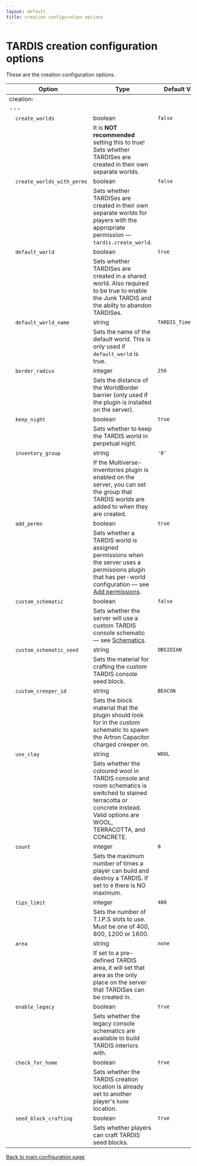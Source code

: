 ```yaml
---
layout: default
title: creation configuration options
---
```


# TARDIS creation configuration options

These are the creation configuration options.

| Option                                             | Type                                                                                                                                                                          | Default Value       |
|----------------------------------------------------|-------------------------------------------------------------------------------------------------------------------------------------------------------------------------------|---------------------|
| creation:                                          |
| ---                                                |
| &nbsp;&nbsp;&nbsp;&nbsp;`create_worlds`            | boolean                                                                                                                                                                       | `false`             |
| &nbsp;                                             | It is **NOT recommended** setting this to true! Sets whether TARDISes are created in their own separate worlds.                                                               |
| &nbsp;&nbsp;&nbsp;&nbsp;`create_worlds_with_perms` | boolean                                                                                                                                                                       | `false`             |
| &nbsp;                                             | Sets whether TARDISes are created in their own separate worlds for players with the appropriate permission — `tardis.create_world`.                                           |
| &nbsp;&nbsp;&nbsp;&nbsp;`default_world`            | boolean                                                                                                                                                                       | `true`              |
| &nbsp;                                             | Sets whether TARDISes are created in a shared world. Also required to be true to enable the Junk TARDIS and the abilty to abandon TARDISes.                                   |
| &nbsp;&nbsp;&nbsp;&nbsp;`default_world_name`       | string                                                                                                                                                                        | `TARDIS_TimeVortex` |
| &nbsp;                                             | Sets the name of the default world. This is only used if `default_world` is true.                                                                                             |
| &nbsp;&nbsp;&nbsp;&nbsp;`border_radius`            | integer                                                                                                                                                                       | `256`               |
| &nbsp;                                             | Sets the distance of the WorldBorder barrier (only used if the plugin is installed on the server).                                                                            |
| &nbsp;&nbsp;&nbsp;&nbsp;`keep_night`               | boolean                                                                                                                                                                       | `true`              |
| &nbsp;                                             | Sets whether to keep the TARDIS world in perpetual night.                                                                                                                     |
| &nbsp;&nbsp;&nbsp;&nbsp;`inventory_group`          | string                                                                                                                                                                        | `'0'`               |
| &nbsp;                                             | If the Multiverse-Inventories plugin is enabled on the server, you can set the group that TARDIS worlds are added to when they are created.                                   |
| &nbsp;&nbsp;&nbsp;&nbsp;`add_perms`                | boolean                                                                                                                                                                       | `true`              |
| &nbsp;                                             | Sets whether a TARDIS world is assigned permissions when the server uses a permissions plugin that has per-world configuration — see [Add permissions](add-permissions.html). |
| &nbsp;&nbsp;&nbsp;&nbsp;`custom_schematic`         | boolean                                                                                                                                                                       | `false`             |
| &nbsp;                                             | Sets whether the server will use a custom TARDIS console schematic — see [Schematics](schematics.html).                                                                       |
| &nbsp;&nbsp;&nbsp;&nbsp;`custom_schematic_seed`    | string                                                                                                                                                                        | `OBSIDIAN`          |
| &nbsp;                                             | Sets the material for crafting the custom TARDIS console seed block.                                                                                                          |
| &nbsp;&nbsp;&nbsp;&nbsp;`custom_creeper_id`        | string                                                                                                                                                                        | `BEACON`            |
| &nbsp;                                             | Sets the block material that the plugin should look for in the custom schematic to spawn the Artron Capacitor charged creeper on.                                             |
| &nbsp;&nbsp;&nbsp;&nbsp;`use_clay`                 | string                                                                                                                                                                        | `WOOL`              |
| &nbsp;                                             | Sets whether the coloured wool in TARDIS console and room schematics is switched to stained terracotta or concrete instead. Valid options are WOOL, TERRACOTTA, and CONCRETE. |
| &nbsp;&nbsp;&nbsp;&nbsp;`count`                    | integer                                                                                                                                                                       | `0`                 |
| &nbsp;                                             | Sets the maximum number of times a player can build and destroy a TARDIS. If set to `0` there is NO maximum.                                                                  |
| &nbsp;&nbsp;&nbsp;&nbsp;`tips_limit`               | integer                                                                                                                                                                       | `400`               |
| &nbsp;                                             | Sets the number of T.I.P.S slots to use. Must be one of 400, 800, 1200 or 1600.                                                                                               |
| &nbsp;&nbsp;&nbsp;&nbsp;`area`                     | string                                                                                                                                                                        | `none`              |
| &nbsp;                                             | If set to a pre-defined TARDIS area, it will set that area as the only place on the server that TARDISes can be created in.                                                   |
| &nbsp;&nbsp;&nbsp;&nbsp;`enable_legacy`            | boolean                                                                                                                                                                       | `true`              |
| &nbsp;                                             | Sets whether the legacy console schematics are available to build TARDIS interiors with.                                                                                      |
| &nbsp;&nbsp;&nbsp;&nbsp;`check_for_home`           | boolean                                                                                                                                                                       | `true`              |
| &nbsp;                                             | Sets whether the TARDIS creation location is already set to another player's `home` location.                                                                                 |
| &nbsp;&nbsp;&nbsp;&nbsp;`seed_block_crafting`      | boolean                                                                                                                                                                       | `true`              |
| &nbsp;                                             | Sets whether players can craft TARDIS seed blocks.                                                                                                                            |

[Back to main configuration page](configuration.html)

